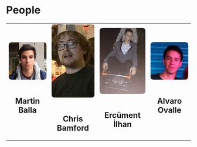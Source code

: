 # People

<table width="500" border="0" cellpadding="5">

<tr>

<td align="center" valign="center">
<img style="border-radius: 8px;width: 200px;display: block; margin: 0 auto;" src="/martin.png" alt="archive footage" />
<br />
<h2 align="center"> Martin Balla </h2>
</td>

<td align="center" valign="center">
<img style="border-radius: 8px;width: 200px;display: block; margin: 0 auto;" src="/bamford.jpg" alt="archive footage" />
<br />
<h2 align="center"> Chris Bamford </h2>
</td>

<td align="center" valign="center">
<img style="border-radius: 8px;width: 200px;display: block; margin: 0 auto;" src="/ercument.jpg" alt="archive footage" />
<br />
<h2 align="center"> Ercüment İlhan </h2>
</td>

<td align="center" valign="center">
<img style="border-radius: 8px;width: 200px;display: block; margin: 0 auto;" src="/alvaro.jpg" alt="archive footage" />
<br />
<h2 align="center"> Alvaro Ovalle </h2>
</td>

</tr>

</table>